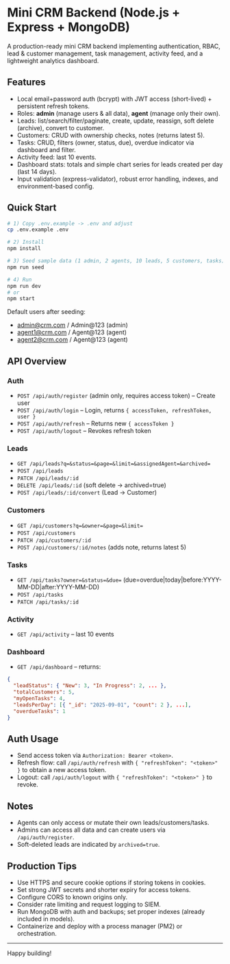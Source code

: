 # Mini CRM Backend (Node.js + Express + MongoDB)

A production-ready mini CRM backend implementing authentication, RBAC, lead & customer management, task management, activity feed, and a lightweight analytics dashboard.

## Features
- Local email+password auth (bcrypt) with JWT access (short-lived) + persistent refresh tokens.
- Roles: **admin** (manage users & all data), **agent** (manage only their own).
- Leads: list/search/filter/paginate, create, update, reassign, soft delete (archive), convert to customer.
- Customers: CRUD with ownership checks, notes (returns latest 5).
- Tasks: CRUD, filters (owner, status, due), overdue indicator via dashboard and filter.
- Activity feed: last 10 events.
- Dashboard stats: totals and simple chart series for leads created per day (last 14 days).
- Input validation (express-validator), robust error handling, indexes, and environment-based config.

## Quick Start
```bash
# 1) Copy .env.example -> .env and adjust
cp .env.example .env

# 2) Install
npm install

# 3) Seed sample data (1 admin, 2 agents, 10 leads, 5 customers, tasks)
npm run seed

# 4) Run
npm run dev
# or
npm start
```

Default users after seeding:
- admin@crm.com / Admin@123 (admin)
- agent1@crm.com / Agent@123 (agent)
- agent2@crm.com / Agent@123 (agent)

## API Overview

### Auth
- `POST /api/auth/register` (admin only, requires access token) – Create user
- `POST /api/auth/login` – Login, returns `{ accessToken, refreshToken, user }`
- `POST /api/auth/refresh` – Returns new `{ accessToken }`
- `POST /api/auth/logout` – Revokes refresh token

### Leads
- `GET /api/leads?q=&status=&page=&limit=&assignedAgent=&archived=`
- `POST /api/leads`
- `PATCH /api/leads/:id`
- `DELETE /api/leads/:id` (soft delete -> archived=true)
- `POST /api/leads/:id/convert` (Lead → Customer)

### Customers
- `GET /api/customers?q=&owner=&page=&limit=`
- `POST /api/customers`
- `PATCH /api/customers/:id`
- `POST /api/customers/:id/notes` (adds note, returns latest 5)

### Tasks
- `GET /api/tasks?owner=&status=&due=` (due=overdue|today|before:YYYY-MM-DD|after:YYYY-MM-DD)
- `POST /api/tasks`
- `PATCH /api/tasks/:id`

### Activity
- `GET /api/activity` – last 10 events

### Dashboard
- `GET /api/dashboard` – returns:
```json
{
  "leadStatus": { "New": 3, "In Progress": 2, ... },
  "totalCustomers": 5,
  "myOpenTasks": 4,
  "leadsPerDay": [{ "_id": "2025-09-01", "count": 2 }, ...],
  "overdueTasks": 1
}
```

## Auth Usage
- Send access token via `Authorization: Bearer <token>`.
- Refresh flow: call `/api/auth/refresh` with `{ "refreshToken": "<token>" }` to obtain a new access token.
- Logout: call `/api/auth/logout` with `{ "refreshToken": "<token>" }` to revoke.

## Notes
- Agents can only access or mutate their own leads/customers/tasks.
- Admins can access all data and can create users via `/api/auth/register`.
- Soft-deleted leads are indicated by `archived=true`.

## Production Tips
- Use HTTPS and secure cookie options if storing tokens in cookies.
- Set strong JWT secrets and shorter expiry for access tokens.
- Configure CORS to known origins only.
- Consider rate limiting and request logging to SIEM.
- Run MongoDB with auth and backups; set proper indexes (already included in models).
- Containerize and deploy with a process manager (PM2) or orchestration.

---
Happy building!
